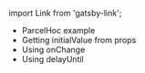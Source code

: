 import Link from 'gatsby-link';

* <Link to="/examples/parcelhoc-example">ParcelHoc example</Link>
* <Link to="/examples/parcelhoc-initialvalue">Getting initialValue from props</Link>
* <Link to="/examples/parcelhoc-onchange">Using onChange</Link>
* <Link to="/examples/parcelhoc-delayuntil">Using delayUntil</Link>
